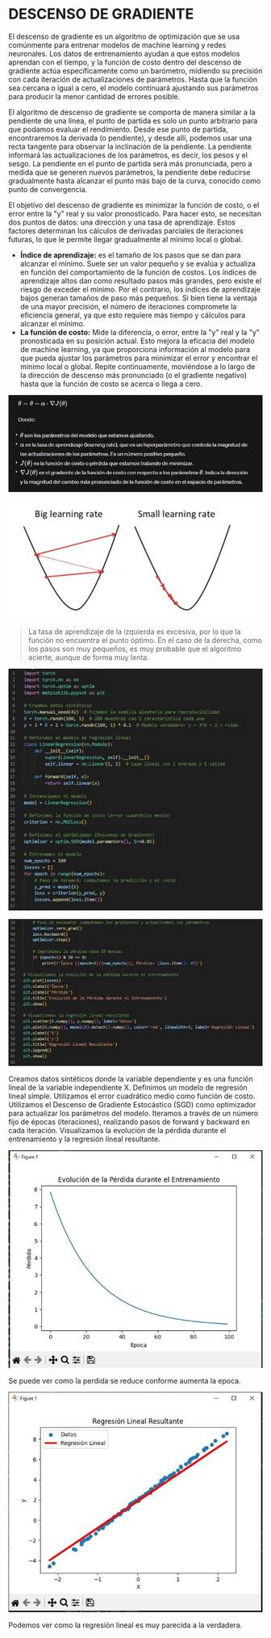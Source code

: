 # DESCENSO DE GRADIENTE
El descenso de gradiente es un algoritmo de optimización que se usa comúnmente para entrenar modelos de machine learning y redes neuronales.  Los datos de entrenamiento ayudan a que estos modelos aprendan con el tiempo, y la función de costo dentro del descenso de gradiente actúa específicamente como un barómetro, midiendo su precisión con cada iteración de actualizaciones de parámetros. Hasta que la función sea cercana o igual a cero, el modelo continuará ajustando sus parámetros para producir la menor cantidad de errores posible.

El algoritmo de descenso de gradiente se comporta de manera similar a la pendiente de una línea, el punto de partida es solo un punto arbitrario para que podamos evaluar el rendimiento. Desde ese punto de partida, encontraremos la derivada (o pendiente), y desde allí, podemos usar una recta tangente para observar la inclinación de la pendiente. La pendiente informará las actualizaciones de los parámetros, es decir, los pesos y el sesgo. La pendiente en el punto de partida será más pronunciada, pero a medida que se generen nuevos parámetros, la pendiente debe reducirse gradualmente hasta alcanzar el punto más bajo de la curva, conocido como punto de convergencia.

El objetivo del descenso de gradiente es minimizar la función de costo, o el error entre la "y" real y su valor pronosticado. Para hacer esto, se necesitan dos puntos de datos: una dirección y una tasa de aprendizaje. Estos factores determinan los cálculos de derivadas parciales de iteraciones futuras, lo que le permite llegar gradualmente al mínimo local o global.

* **Índice de aprendizaje:** es el tamaño de los pasos que se dan para alcanzar el mínimo. Suele ser un valor pequeño y se evalúa y actualiza en función del comportamiento de la función de costos. Los índices de aprendizaje altos dan como resultado pasos más grandes, pero existe el riesgo de exceder el mínimo. Por el contrario, los índices de aprendizaje bajos generan tamaños de paso más pequeños. Si bien tiene la ventaja de una mayor precisión, el número de iteraciones compromete la eficiencia general, ya que esto requiere más tiempo y cálculos para alcanzar el mínimo.  
* **La función de costo:** Mide la diferencia, o error, entre la "y" real y la "y" pronosticada en su posición actual. Esto mejora la eficacia del modelo de machine learning, ya que proporciona información al modelo para que pueda ajustar los parámetros para minimizar el error y encontrar el mínimo local o global. Repite continuamente, moviéndose a lo largo de la dirección de descenso más pronunciado (o el gradiente negativo) hasta que la función de costo se acerca o llega a cero.

![](/Optimizacion_Operaciones/Formula.JPG)

![](/Optimizacion_Operaciones/Taza_aprendizaje.png)

> La tasa de aprendizaje de la izquierda es excesiva, por lo que la función no encuentra el punto óptimo. En el caso de la derecha, como los pasos son muy pequeños, es muy probable que el algoritmo acierte, aunque de forma muy lenta.

![](/Optimizacion_Operaciones/Codigo1.JPG)

![](/Optimizacion_Operaciones/Codigo2.JPG)

Creamos datos sintéticos donde la variable dependiente y es una función lineal de la variable independiente X.
Definimos un modelo de regresión lineal simple.
Utilizamos el error cuadrático medio como función de costo.
Utilizamos el Descenso de Gradiente Estocástico (SGD) como optimizador para actualizar los parámetros del modelo.
Iteramos a través de un número fijo de épocas (iteraciones), realizando pasos de forward y backward en cada iteración.
Visualizamos la evolución de la pérdida durante el entrenamiento y la regresión lineal resultante.

![](/Optimizacion_Operaciones/Resultado1.JPG)

Se puede ver como la perdida se reduce conforme aumenta la epoca.

![](/Optimizacion_Operaciones/Resultado2.JPG)

Podemos ver como la regresión lineal es muy parecida a la verdadera.